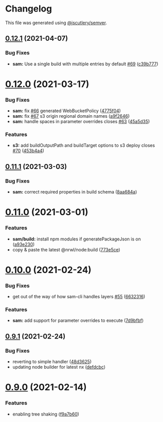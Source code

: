 # Changelog

This file was generated using [@jscutlery/semver](https://github.com/jscutlery/semver).

## [0.12.1](https://github.com/studds/nx-aws/compare/v0.12.0...v0.12.1) (2021-04-07)


### Bug Fixes

* **sam:** Use a single build with multiple entries by default [#69](https://github.com/studds/nx-aws/issues/69) ([c39b777](https://github.com/studds/nx-aws/commit/c39b7775e04868a42318c74b5980e9e1bd5e59d4))



# [0.12.0](https://github.com/studds/nx-aws/compare/v0.11.1...v0.12.0) (2021-03-17)


### Bug Fixes

* **sam:** fix [#66](https://github.com/studds/nx-aws/issues/66) generated WebBucketPolicy ([4775f04](https://github.com/studds/nx-aws/commit/4775f04ddc372cd3cb46d4043d511a7cbc46f458))
* **sam:** fix [#67](https://github.com/studds/nx-aws/issues/67) s3 origin regional domain names ([a9f2646](https://github.com/studds/nx-aws/commit/a9f26469693f1a02e0974af15be8053c7da89509))
* **sam:** handle spaces in parameter overrides closes [#63](https://github.com/studds/nx-aws/issues/63) ([45a5d35](https://github.com/studds/nx-aws/commit/45a5d3556755e0b61e9639a0744260f3b2f8a486))


### Features

* **s3:** add buildOutputPath and buildTarget options to s3 deploy closes [#70](https://github.com/studds/nx-aws/issues/70) ([453b4a4](https://github.com/studds/nx-aws/commit/453b4a497be037618708dc51d533f00837be3fd4))



## [0.11.1](https://github.com/studds/nx-aws/compare/v0.11.0...v0.11.1) (2021-03-03)


### Bug Fixes

* **sam:** correct required properties in build schema ([8aa684a](https://github.com/studds/nx-aws/commit/8aa684a5e154d5eb5198bfa79f8c90e165845e52))



# [0.11.0](https://github.com/studds/nx-aws/compare/v0.10.0...v0.11.0) (2021-03-01)


### Features

* **sam/build:** install npm modules if generatePackageJson is on ([a93e230](https://github.com/studds/nx-aws/commit/a93e23066e7c1fae58ad840565cf727b58ee8647))
* copy & paste the latest @nrwl/node:build ([773e5ce](https://github.com/studds/nx-aws/commit/773e5ce1085c25d64b6fb62b8ad2a40dc40a59a9))



# [0.10.0](https://github.com/studds/nx-aws/compare/v0.9.1...v0.10.0) (2021-02-24)


### Bug Fixes

* get out of the way of how sam-cli handles layers [#55](https://github.com/studds/nx-aws/issues/55) ([6632316](https://github.com/studds/nx-aws/commit/6632316ad0283b5aeffa80912b083e0d3b66ef24))


### Features

* **sam:** add support for parameter overrides to execute ([7d9bfbf](https://github.com/studds/nx-aws/commit/7d9bfbf7441b48b26441589e7038e25fb71c7274))



## [0.9.1](https://github.com/studds/nx-aws/compare/v0.9.0...v0.9.1) (2021-02-24)


### Bug Fixes

* reverting to simple handler ([48d3625](https://github.com/studds/nx-aws/commit/48d36251988053fe9982f0fad08d3883ffcf80f8))
* updating node builder for latest nx ([defdcbc](https://github.com/studds/nx-aws/commit/defdcbcb3b02b4f4a9995de2094f8dfae0b9ed45))



# [0.9.0](https://github.com/studds/nx-aws/compare/v0.8.3...v0.9.0) (2021-02-14)


### Features

* enabling tree shaking ([f9a7b60](https://github.com/studds/nx-aws/commit/f9a7b605e78425f1a1c7b9dbc017fbfdc56fd6d2))
